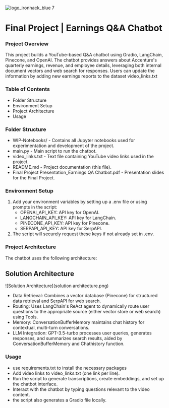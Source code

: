 ![logo_ironhack_blue 7](https://user-images.githubusercontent.com/23629340/40541063-a07a0a8a-601a-11e8-91b5-2f13e4e6b441.png)

# Final Project | Earnings Q&A Chatbot

### Project Overview

This project builds a YouTube-based Q&A chatbot using Gradio, LangChain, Pinecone, and OpenAI. The chatbot provides answers about Accenture's quarterly earnings, revenue, 
and employee details, leveraging both internal document vectors and web search for responses. Users can update the information by adding new earnings reports to the dataset video_links.txt

### Table of Contents

   - Folder Structure
   - Environment Setup
   - Project Architecture   
   - Usage


### Folder Structure

- WIP-Notebooks/ - Contains all Jupyter notebooks used for experimentation and development of the project.
- main.py - Main script to run the chatbot.
- video_links.txt - Text file containing YouTube video links used in the project.
- README.md - Project documentation (this file).
- Final Project Presentation_Earnings QA Chatbot.pdf - Presentation slides for the Final Project.

### Environment Setup

1. Add your environment variables by setting up a .env file or using prompts in the script:
   - OPENAI_API_KEY: API key for OpenAI.
   - LANGCHAIN_API_KEY: API key for LangChain.
   - PINECONE_API_KEY: API key for Pinecone.
   - SERPAPI_API_KEY: API key for SerpAPI.
2. The script will securely request these keys if not already set in .env.

### Project Architecture

The chatbot uses the following architecture:

## Solution Architecture

![Solution Architecture](solution architecture.png)

- Data Retrieval: Combines a vector database (Pinecone) for structured data retrieval and SerpAPI for web search.
- Routing: Uses LangChain's ReAct agent to dynamically route user questions to the appropriate source (either vector store or web search) using Tools.
- Memory: ConversationBufferMemory maintains chat history for contextual, multi-turn conversations.
- LLM Integration: GPT-3.5-turbo processes user queries, generates responses, and summarizes search results, aided by ConversationBufferMemory and Chathistory function.

### Usage

- use requirements.txt to install the necessary packages
- Add video links to video_links.txt (one link per line).
- Run the script to generate transcriptions, create embeddings, and set up the chatbot interface.
- Interact with the chatbot by typing questions relevant to the video content.
- the script also generates a Gradio file locally.

